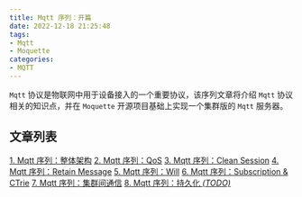 ```yaml
---
title: Mqtt 序列：开篇
date: 2022-12-18 21:25:48
tags:
- Mqtt
- Moquette
categories:
- MQTT
---
```


`Mqtt` 协议是物联网中用于设备接入的一个重要协议，该序列文章将介绍 `Mqtt` 协议相关的知识点，并在 `Moquette` 开源项目基础上实现一个集群版的 `Mqtt` 服务器。

<!-- more -->

## 文章列表

[1. Mqtt 序列：整体架构][1]
[2. Mqtt 序列：QoS][2]
[3. Mqtt 序列：Clean Session][3]
[4. Mqtt 序列：Retain Message][4]
[5. Mqtt 序列：Will][5]
[6. Mqtt 序列：Subscription & CTrie][6]
[7. Mqtt 序列：集群间通信][7]
[8. Mqtt 序列：持久化 *(TODO)*][8]

[1]:https://zhangxt.top/2022/12/31/mqtt-architecture-overview/
[2]:https://zhangxt.top/2022/12/31/mqtt-qos/
[3]:https://zhangxt.top/2023/01/01/mqtt-clean-session/
[4]:https://zhangxt.top/2023/01/01/mqtt-retain-message/
[5]:https://zhangxt.top/2023/01/01/mqtt-will/
[6]:https://zhangxt.top/2023/01/14/mqtt-subscription/
[7]:https://zhangxt.top/2023/01/14/mqtt-cluster/
[8]:https://zhangxt.top/2022/12/18/mqtt-series/